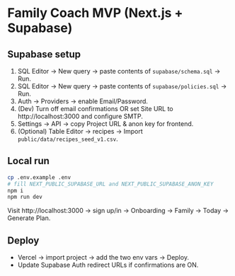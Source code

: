 
# Family Coach MVP (Next.js + Supabase)

## Supabase setup
1. SQL Editor → New query → paste contents of `supabase/schema.sql` → Run.
2. SQL Editor → New query → paste contents of `supabase/policies.sql` → Run.
3. Auth → Providers → enable Email/Password.
4. (Dev) Turn off email confirmations OR set Site URL to http://localhost:3000 and configure SMTP.
5. Settings → API → copy Project URL & anon key for frontend.
6. (Optional) Table Editor → recipes → Import `public/data/recipes_seed_v1.csv`.

## Local run
```bash
cp .env.example .env
# fill NEXT_PUBLIC_SUPABASE_URL and NEXT_PUBLIC_SUPABASE_ANON_KEY
npm i
npm run dev
```
Visit http://localhost:3000 → sign up/in → Onboarding → Family → Today → Generate Plan.

## Deploy
- Vercel → import project → add the two env vars → Deploy.
- Update Supabase Auth redirect URLs if confirmations are ON.
